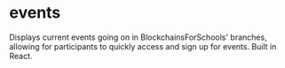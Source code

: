 # events

Displays current events going on in BlockchainsForSchools' branches, allowing for participants to quickly access and sign up for events. Built in React.
